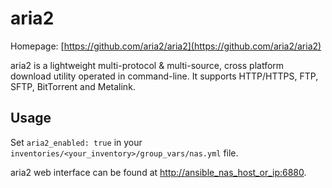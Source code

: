 # aria2

Homepage: [https://github.com/aria2/aria2](https://github.com/aria2/aria2)

aria2 is a lightweight multi-protocol & multi-source, cross platform download utility operated in command-line. It supports HTTP/HTTPS, FTP, SFTP, BitTorrent and Metalink.

## Usage

Set `aria2_enabled: true` in your `inventories/<your_inventory>/group_vars/nas.yml` file.

aria2 web interface can be found at [http://ansible_nas_host_or_ip:6880](http://ansible_nas_host_or_ip:6880).
